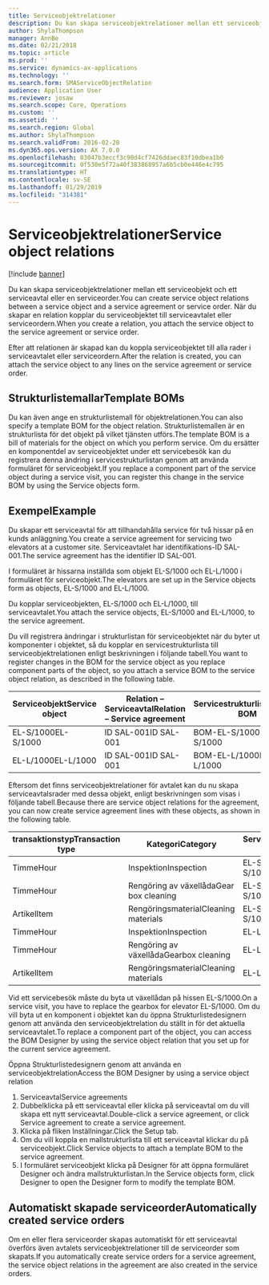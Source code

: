 ```yaml
---
title: Serviceobjektrelationer
description: Du kan skapa serviceobjektrelationer mellan ett serviceobjekt och ett serviceavtal eller en serviceorder.
author: ShylaThompson
manager: AnnBe
ms.date: 02/21/2018
ms.topic: article
ms.prod: ''
ms.service: dynamics-ax-applications
ms.technology: ''
ms.search.form: SMAServiceObjectRelation
audience: Application User
ms.reviewer: josaw
ms.search.scope: Core, Operations
ms.custom: ''
ms.assetid: ''
ms.search.region: Global
ms.author: ShylaThompson
ms.search.validFrom: 2016-02-28
ms.dyn365.ops.version: AX 7.0.0
ms.openlocfilehash: 03047b3eccf3c90d4cf7426ddaec83f10dbea1b0
ms.sourcegitcommit: 0f530e5f72a40f383868957a6b5cb0e446e4c795
ms.translationtype: HT
ms.contentlocale: sv-SE
ms.lasthandoff: 01/29/2019
ms.locfileid: "314381"
---
```

# <a name="service-object-relations"></a><span data-ttu-id="cb5d3-103">Serviceobjektrelationer</span><span class="sxs-lookup"><span data-stu-id="cb5d3-103">Service object relations</span></span> 

[!include [banner](../includes/banner.md)]

<span data-ttu-id="cb5d3-104">Du kan skapa serviceobjektrelationer mellan ett serviceobjekt och ett serviceavtal eller en serviceorder.</span><span class="sxs-lookup"><span data-stu-id="cb5d3-104">You can create service object relations between a service object and a service agreement or service order.</span></span> <span data-ttu-id="cb5d3-105">När du skapar en relation kopplar du serviceobjektet till serviceavtalet eller serviceordern.</span><span class="sxs-lookup"><span data-stu-id="cb5d3-105">When you create a relation, you attach the service object to the service agreement or service order.</span></span>

<span data-ttu-id="cb5d3-106">Efter att relationen är skapad kan du koppla serviceobjektet till alla rader i serviceavtalet eller serviceordern.</span><span class="sxs-lookup"><span data-stu-id="cb5d3-106">After the relation is created, you can attach the service object to any lines on the service agreement or service order.</span></span>

## <a name="template-boms"></a><span data-ttu-id="cb5d3-107">Strukturlistemallar</span><span class="sxs-lookup"><span data-stu-id="cb5d3-107">Template BOMs</span></span>

<span data-ttu-id="cb5d3-108">Du kan även ange en strukturlistemall för objektrelationen.</span><span class="sxs-lookup"><span data-stu-id="cb5d3-108">You can also specify a template BOM for the object relation.</span></span> <span data-ttu-id="cb5d3-109">Strukturlistemallen är en strukturlista för det objekt på vilket tjänsten utförs.</span><span class="sxs-lookup"><span data-stu-id="cb5d3-109">The template BOM is a bill of materials for the object on which you perform service.</span></span> <span data-ttu-id="cb5d3-110">Om du ersätter en komponentdel av serviceobjektet under ett servicebesök kan du registrera denna ändring i servicestrukturlistan genom att använda formuläret för serviceobjekt.</span><span class="sxs-lookup"><span data-stu-id="cb5d3-110">If you replace a component part of the service object during a service visit, you can register this change in the service BOM by using the Service objects form.</span></span>

## <a name="example"></a><span data-ttu-id="cb5d3-111">Exempel</span><span class="sxs-lookup"><span data-stu-id="cb5d3-111">Example</span></span>

<span data-ttu-id="cb5d3-112">Du skapar ett serviceavtal för att tillhandahålla service för två hissar på en kunds anläggning.</span><span class="sxs-lookup"><span data-stu-id="cb5d3-112">You create a service agreement for servicing two elevators at a customer site.</span></span>
<span data-ttu-id="cb5d3-113">Serviceavtalet har identifikations-ID SAL-001.</span><span class="sxs-lookup"><span data-stu-id="cb5d3-113">The service agreement has the identifier ID SAL-001.</span></span>

<span data-ttu-id="cb5d3-114">I formuläret är hissarna inställda som objekt EL-S/1000 och EL-L/1000 i formuläret för serviceobjekt.</span><span class="sxs-lookup"><span data-stu-id="cb5d3-114">The elevators are set up in the Service objects form as objects, EL-S/1000 and EL-L/1000.</span></span>

<span data-ttu-id="cb5d3-115">Du kopplar serviceobjekten, EL-S/1000 och EL-L/1000, till serviceavtalet.</span><span class="sxs-lookup"><span data-stu-id="cb5d3-115">You attach the service objects, EL-S/1000 and EL-L/1000, to the service agreement.</span></span>

<span data-ttu-id="cb5d3-116">Du vill registrera ändringar i strukturlistan för serviceobjektet när du byter ut komponenter i objektet, så du kopplar en servicestrukturlista till serviceobjektrelationen enligt beskrivningen i följande tabell.</span><span class="sxs-lookup"><span data-stu-id="cb5d3-116">You want to register changes in the BOM for the service object as you replace component parts of the object, so you attach a service BOM to the service object relation, as described in the following table.</span></span>

| <span data-ttu-id="cb5d3-117">Serviceobjekt</span><span class="sxs-lookup"><span data-stu-id="cb5d3-117">Service object</span></span> | <span data-ttu-id="cb5d3-118">Relation – Serviceavtal</span><span class="sxs-lookup"><span data-stu-id="cb5d3-118">Relation – Service agreement</span></span> | <span data-ttu-id="cb5d3-119">Servicestrukturlista</span><span class="sxs-lookup"><span data-stu-id="cb5d3-119">Service BOM</span></span>   |
|----------------|------------------------------|---------------|
| <span data-ttu-id="cb5d3-120">EL-S/1000</span><span class="sxs-lookup"><span data-stu-id="cb5d3-120">EL-S/1000</span></span>      | <span data-ttu-id="cb5d3-121">ID SAL-001</span><span class="sxs-lookup"><span data-stu-id="cb5d3-121">ID SAL-001</span></span>                   | <span data-ttu-id="cb5d3-122">BOM-EL-S/1000</span><span class="sxs-lookup"><span data-stu-id="cb5d3-122">BOM-EL-S/1000</span></span> |
| <span data-ttu-id="cb5d3-123">EL-L/1000</span><span class="sxs-lookup"><span data-stu-id="cb5d3-123">EL-L/1000</span></span>      | <span data-ttu-id="cb5d3-124">ID SAL-001</span><span class="sxs-lookup"><span data-stu-id="cb5d3-124">ID SAL-001</span></span>                   | <span data-ttu-id="cb5d3-125">BOM-EL-L/1000</span><span class="sxs-lookup"><span data-stu-id="cb5d3-125">BOM-EL-L/1000</span></span> |

<span data-ttu-id="cb5d3-126">Eftersom det finns serviceobjektrelationer för avtalet kan du nu skapa serviceavtalsrader med dessa objekt, enligt beskrivningen som visas i följande tabell.</span><span class="sxs-lookup"><span data-stu-id="cb5d3-126">Because there are service object relations for the agreement, you can now create service agreement lines with these objects, as shown in the following table.</span></span>

| <span data-ttu-id="cb5d3-127">transaktionstyp</span><span class="sxs-lookup"><span data-stu-id="cb5d3-127">Transaction type</span></span> | <span data-ttu-id="cb5d3-128">Kategori</span><span class="sxs-lookup"><span data-stu-id="cb5d3-128">Category</span></span>           | <span data-ttu-id="cb5d3-129">Serviceobjekt</span><span class="sxs-lookup"><span data-stu-id="cb5d3-129">Service object</span></span> |
|------------------|--------------------|----------------|
| <span data-ttu-id="cb5d3-130">Timme</span><span class="sxs-lookup"><span data-stu-id="cb5d3-130">Hour</span></span>             | <span data-ttu-id="cb5d3-131">Inspektion</span><span class="sxs-lookup"><span data-stu-id="cb5d3-131">Inspection</span></span>         | <span data-ttu-id="cb5d3-132">EL-S/1000</span><span class="sxs-lookup"><span data-stu-id="cb5d3-132">EL-S/1000</span></span>      |
| <span data-ttu-id="cb5d3-133">Timme</span><span class="sxs-lookup"><span data-stu-id="cb5d3-133">Hour</span></span>             | <span data-ttu-id="cb5d3-134">Rengöring av växellåda</span><span class="sxs-lookup"><span data-stu-id="cb5d3-134">Gear box cleaning</span></span>  | <span data-ttu-id="cb5d3-135">EL-S/1000</span><span class="sxs-lookup"><span data-stu-id="cb5d3-135">EL-S/1000</span></span>      |
| <span data-ttu-id="cb5d3-136">Artikel</span><span class="sxs-lookup"><span data-stu-id="cb5d3-136">Item</span></span>             | <span data-ttu-id="cb5d3-137">Rengöringsmaterial</span><span class="sxs-lookup"><span data-stu-id="cb5d3-137">Cleaning materials</span></span> | <span data-ttu-id="cb5d3-138">EL-S/1000</span><span class="sxs-lookup"><span data-stu-id="cb5d3-138">EL-S/1000</span></span>      |
| <span data-ttu-id="cb5d3-139">Timme</span><span class="sxs-lookup"><span data-stu-id="cb5d3-139">Hour</span></span>             | <span data-ttu-id="cb5d3-140">Inspektion</span><span class="sxs-lookup"><span data-stu-id="cb5d3-140">Inspection</span></span>         | <span data-ttu-id="cb5d3-141">EL-L/1000</span><span class="sxs-lookup"><span data-stu-id="cb5d3-141">EL-L/1000</span></span>      |
| <span data-ttu-id="cb5d3-142">Timme</span><span class="sxs-lookup"><span data-stu-id="cb5d3-142">Hour</span></span>             | <span data-ttu-id="cb5d3-143">Rengöring av växellåda</span><span class="sxs-lookup"><span data-stu-id="cb5d3-143">Gearbox cleaning</span></span>   | <span data-ttu-id="cb5d3-144">EL-L/1000</span><span class="sxs-lookup"><span data-stu-id="cb5d3-144">EL-L/1000</span></span>      |
| <span data-ttu-id="cb5d3-145">Artikel</span><span class="sxs-lookup"><span data-stu-id="cb5d3-145">Item</span></span>             | <span data-ttu-id="cb5d3-146">Rengöringsmaterial</span><span class="sxs-lookup"><span data-stu-id="cb5d3-146">Cleaning materials</span></span> | <span data-ttu-id="cb5d3-147">EL-L/1000</span><span class="sxs-lookup"><span data-stu-id="cb5d3-147">EL-L/1000</span></span>      |

<span data-ttu-id="cb5d3-148">Vid ett servicebesök måste du byta ut växellådan på hissen EL-S/1000.</span><span class="sxs-lookup"><span data-stu-id="cb5d3-148">On a service visit, you have to replace the gearbox for elevator EL-S/1000.</span></span> <span data-ttu-id="cb5d3-149">Om du vill byta ut en komponent i objektet kan du öppna Strukturlistedesignern genom att använda den serviceobjektrelation du ställt in för det aktuella serviceavtalet.</span><span class="sxs-lookup"><span data-stu-id="cb5d3-149">To replace a component part of the object, you can access the BOM Designer by using the service object relation that you set up for the current service agreement.</span></span>

<span data-ttu-id="cb5d3-150">Öppna Strukturlistedesignern genom att använda en serviceobjektrelation</span><span class="sxs-lookup"><span data-stu-id="cb5d3-150">Access the BOM Designer by using a service object relation</span></span>

1. <span data-ttu-id="cb5d3-151">Serviceavtal</span><span class="sxs-lookup"><span data-stu-id="cb5d3-151">Service agreements</span></span>
2. <span data-ttu-id="cb5d3-152">Dubbelklicka på ett serviceavtal eller klicka på serviceavtal om du vill skapa ett nytt serviceavtal.</span><span class="sxs-lookup"><span data-stu-id="cb5d3-152">Double-click a service agreement, or click Service agreement to create a service agreement.</span></span>
3. <span data-ttu-id="cb5d3-153">Klicka på fliken Inställningar.</span><span class="sxs-lookup"><span data-stu-id="cb5d3-153">Click the Setup tab.</span></span>
4. <span data-ttu-id="cb5d3-154">Om du vill koppla en mallstrukturlista till ett serviceavtal klickar du på serviceobjekt.</span><span class="sxs-lookup"><span data-stu-id="cb5d3-154">Click Service objects to attach a template BOM to the service agreement.</span></span>
5. <span data-ttu-id="cb5d3-155">I formuläret serviceobjekt klicka på Designer för att öppna formuläret Designer och ändra mallstrukturlistan.</span><span class="sxs-lookup"><span data-stu-id="cb5d3-155">In the Service objects form, click Designer to open the Designer form to modify the template BOM.</span></span>

## <a name="automatically-created-service-orders"></a><span data-ttu-id="cb5d3-156">Automatiskt skapade serviceorder</span><span class="sxs-lookup"><span data-stu-id="cb5d3-156">Automatically created service orders</span></span>

<span data-ttu-id="cb5d3-157">Om en eller flera serviceorder skapas automatiskt för ett serviceavtal överförs även avtalets serviceobjektrelationer till de serviceorder som skapats.</span><span class="sxs-lookup"><span data-stu-id="cb5d3-157">If you automatically create service orders for a service agreement, the service object relations in the agreement are also created in the service orders.</span></span>

